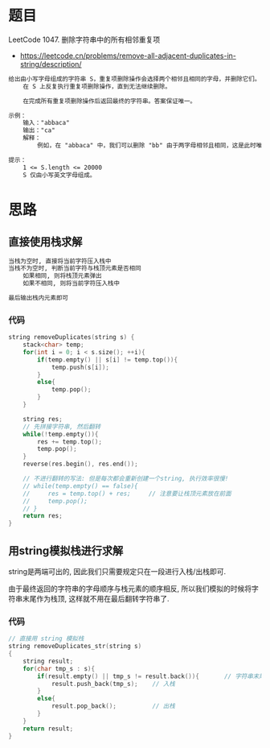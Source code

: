 # 题目
LeetCode 1047. 删除字符串中的所有相邻重复项
- https://leetcode.cn/problems/remove-all-adjacent-duplicates-in-string/description/

```txt
给出由小写字母组成的字符串 S，重复项删除操作会选择两个相邻且相同的字母，并删除它们。
    在 S 上反复执行重复项删除操作，直到无法继续删除。

    在完成所有重复项删除操作后返回最终的字符串。答案保证唯一。

示例：
    输入："abbaca"
    输出："ca"
    解释：
        例如，在 "abbaca" 中，我们可以删除 "bb" 由于两字母相邻且相同，这是此时唯一可以执行删除操作的重复项。之后我们得到字符串 "aaca"，其中又只有 "aa" 可以执行重复项删除操作，所以最后的字符串为 "ca"。

提示：
    1 <= S.length <= 20000
    S 仅由小写英文字母组成。
```

# 思路
## 直接使用栈求解
```txt
当栈为空时, 直接将当前字符压入栈中
当栈不为空时, 判断当前字符与栈顶元素是否相同
    如果相同, 则将栈顶元素弹出
    如果不相同, 则将当前字符压入栈中

最后输出栈内元素即可
```

### 代码
```cpp
string removeDuplicates(string s) {
    stack<char> temp;
    for(int i = 0; i < s.size(); ++i){
        if(temp.empty() || s[i] != temp.top()){
            temp.push(s[i]);
        }
        else{
            temp.pop();
        }
    }

    string res;
    // 先拼接字符串, 然后翻转
    while(!temp.empty()){
        res += temp.top();
        temp.pop();
    }
    reverse(res.begin(), res.end());

    // 不进行翻转的写法: 但是每次都会重新创建一个string, 执行效率很慢!
    // while(temp.empty() == false){
    //     res = temp.top() + res;     // 注意要让栈顶元素放在前面
    //     temp.pop();
    // }
    return res;
}
```

## 用string模拟栈进行求解
string是两端可出的, 因此我们只需要规定只在一段进行入栈/出栈即可.

由于最终返回的字符串的字母顺序与栈元素的顺序相反, 所以我们模拟的时候将字符串末尾作为栈顶, 这样就不用在最后翻转字符串了.

### 代码
```cpp
// 直接用 string 模拟栈
string removeDuplicates_str(string s) 
{
    string result;
    for(char tmp_s : s){
        if(result.empty() || tmp_s != result.back()){       // 字符串末尾作为栈底部
            result.push_back(tmp_s);    // 入栈
        }
        else{
            result.pop_back();          // 出栈
        }
    }
    return result;
}
```




